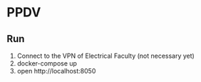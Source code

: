 # PPDV
## Run
1. Connect to the VPN of Electrical Faculty (not necessary yet)
2. docker-compose up
3. open http://localhost:8050 
